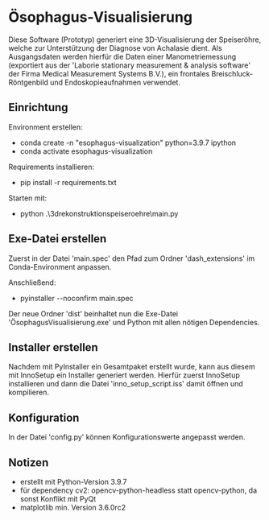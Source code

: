 # Ösophagus-Visualisierung
Diese Software (Prototyp) generiert eine 3D-Visualisierung der Speiseröhre, welche zur Unterstützung der Diagnose von Achalasie dient. Als Ausgangsdaten werden hierfür die Daten einer Manometriemessung (exportiert aus der 'Laborie stationary measurement & analysis software' der Firma Medical Measurement Systems B.V.), ein frontales Breischluck-Röntgenbild und Endoskopieaufnahmen verwendet.


## Einrichtung
Environment erstellen:
- conda create -n "esophagus-visualization" python=3.9.7 ipython
- conda activate esophagus-visualization

Requirements installieren:
- pip install -r requirements.txt

Starten mit:
- python .\3drekonstruktionspeiseroehre\main.py

## Exe-Datei erstellen
Zuerst in der Datei 'main.spec' den Pfad zum Ordner 'dash_extensions' im Conda-Environment anpassen. 

Anschließend:

- pyinstaller --noconfirm main.spec

Der neue Ordner 'dist' beinhaltet nun die Exe-Datei 'ÖsophagusVisualisierung.exe' und Python mit allen nötigen Dependencies.

## Installer erstellen
Nachdem mit PyInstaller ein Gesamtpaket erstellt wurde, kann aus diesem mit InnoSetup ein Installer generiert werden.
Hierfür zuerst InnoSetup installieren und dann die Datei 'inno_setup_script.iss' damit öffnen und kompilieren.

## Konfiguration
In der Datei 'config.py' können Konfigurationswerte angepasst werden.

## Notizen
- erstellt mit Python-Version 3.9.7
- für dependency cv2: opencv-python-headless statt opencv-python, da sonst Konflikt mit PyQt
- matplotlib min. Version 3.6.0rc2
